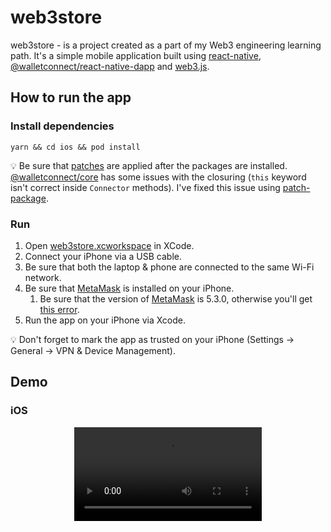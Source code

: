 # web3store

web3store - is a project created as a part of my Web3 engineering learning path. It's a simple mobile application built using [react-native](https://reactnative.dev/), [@walletconnect/react-native-dapp](https://docs.walletconnect.com/quick-start/dapps/react-native) and [web3.js](https://web3js.readthedocs.io/en/v1.7.4/#).

## How to run the app

### Install dependencies

```
yarn && cd ios && pod install
```

💡 Be sure that [patches](./patches/) are applied after the packages are installed. [@walletconnect/core](https://www.npmjs.com/package/@walletconnect/core) has some issues with the closuring (`this` keyword isn't correct inside `Connector` methods). I've fixed this issue using [patch-package](https://www.npmjs.com/package/patch-package).

### Run

1. Open [web3store.xcworkspace](./ios/web3store.xcworkspace) in XCode.
2. Connect your iPhone via a USB cable.
3. Be sure that both the laptop & phone are connected to the same Wi-Fi network.
4. Be sure that [MetaMask](https://metamask.io/) is installed on your iPhone.
   1. Be sure that the version of [MetaMask](https://metamask.io/) is 5.3.0, otherwise you'll get [this error](https://github.com/MetaMask/metamask-mobile/issues/4446).
5. Run the app on your iPhone via Xcode.

💡 Don't forget to mark the app as trusted on your iPhone (Settings -> General -> VPN & Device Management).

## Demo

### iOS

<div align="center">
<video src='./docs/videos/flow.MP4' width="300" />
</div>